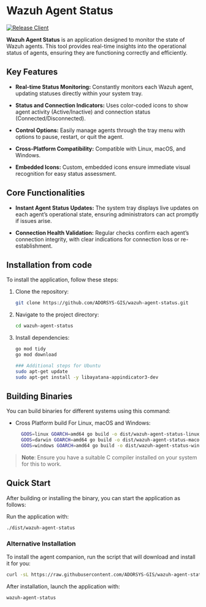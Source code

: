 # Wazuh Agent Status
[![Release Client](https://github.com/ADORSYS-GIS/wazuh-agent-status/actions/workflows/release.yaml/badge.svg)](https://github.com/ADORSYS-GIS/wazuh-agent-status/actions/workflows/release.yaml)

**Wazuh Agent Status** is an application designed to monitor the state of Wazuh agents. This tool provides real-time insights into the operational status of agents, ensuring they are functioning correctly and efficiently.

## Key Features

- **Real-time Status Monitoring:** Constantly monitors each Wazuh agent, updating statuses directly within your system tray.

- **Status and Connection Indicators:** Uses color-coded icons to show agent activity (Active/Inactive) and connection status (Connected/Disconnected).

- **Control Options:** Easily manage agents through the tray menu with options to pause, restart, or quit the agent.

- **Cross-Platform Compatibility:** Compatible with Linux, macOS, and Windows.

- **Embedded Icons:** Custom, embedded icons ensure immediate visual recognition for easy status assessment.

## Core Functionalities

- **Instant Agent Status Updates:** The system tray displays live updates on each agent’s operational state, ensuring administrators can act promptly if issues arise.

- **Connection Health Validation:** Regular checks confirm each agent’s connection integrity, with clear indications for connection loss or re-establishment.


## Installation from code

To install the application, follow these steps:

1. Clone the repository:
   ```bash
   git clone https://github.com/ADORSYS-GIS/wazuh-agent-status.git
   ```
2. Navigate to the project directory:
   ```bash
   cd wazuh-agent-status
   ```
3. Install dependencies:
   ```bash
   go mod tidy
   go mod download
   
   ### Additional steps for Ubuntu
   sudo apt-get update
   sudo apt-get install -y libayatana-appindicator3-dev
   ```

## Building Binaries

You can build binaries for different systems using this command:

- Cross Platform build For Linux, macOS and Windows:
  ```bash
    GOOS=linux GOARCH=amd64 go build -o dist/wazuh-agent-status-linux
    GOOS=darwin GOARCH=amd64 go build -o dist/wazuh-agent-status-macos
    GOOS=windows GOARCH=amd64 go build -o dist/wazuh-agent-status-windows
  ```

> **Note**: Ensure you have a suitable C compiler installed on your system for this to work.

## Quick Start
After building or installing the binary, you can start the application as follows:

Run the application with:
```bash
./dist/wazuh-agent-status
```

### Alternative Installation

To install the agent companion, run the script that will download and install it for you:
```bash
curl -sL https://raw.githubusercontent.com/ADORSYS-GIS/wazuh-agent-status/main/scripts/install.sh | bash
```

After installation, launch the application with:
```bash
wazuh-agent-status
```
